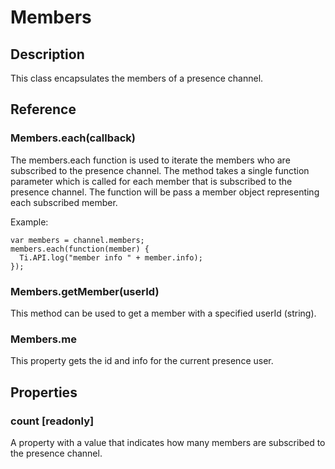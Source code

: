 # Members

## Description

This class encapsulates the members of a presence channel.

## Reference

### Members.each(callback)

The members.each function is used to iterate the members who are subscribed to
the presence channel. The method takes a single function parameter which is
called for each member that is subscribed to the presence channel. The function
will be pass a member object representing each subscribed member.

Example:

    var members = channel.members;
    members.each(function(member) {
      Ti.API.log("member info " + member.info);
    });

### Members.getMember(userId)

This method can be used to get a member with a specified userId (string).

### Members.me

This property gets the id and info for the current presence user.

## Properties

### count \[readonly\]

A property with a value that indicates how many members are subscribed to the presence channel.

